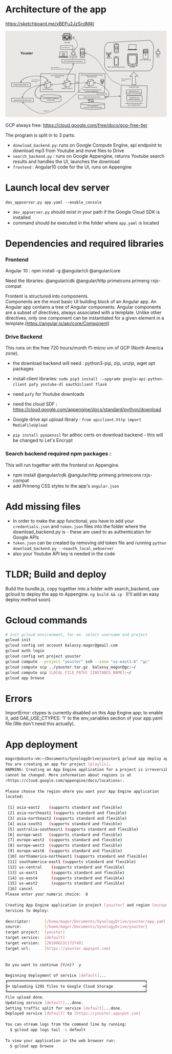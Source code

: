 # Architecture of the app
https://sketchboard.me/xBEPu2JzScdM#/


![Architecture](youster.png)


GCP always free:
https://cloud.google.com/free/docs/gcp-free-tier

The program is split in to 3 parts:
- `donwload_backend.py`: runs on Google Compute Engine, api endpoint to download mp3 from Youtube and move files to Drive
- `search_backend.py` : runs on Google Appengine, returns Youtube search results and handles the UI, launches the download  
- `frontend` : Angular10 code for the UI, runs on Appengine 

# Launch local dev server
`dev_appserver.py app.yaml --enable_console`

- `dev_appserver.py` should exist in your path if the Google Cloud SDK is installed
- command should be executed in the folder where `app.yaml` is located

# Dependencies and required libraries 

### Frontend

Angular 10 :
npm install -g @angular/cli @angular/core

Need the libraries:
@angular/cdk @angular/http primeicons primeng rxjs-compat

Frontent is structured into components.  
Components are the most basic UI building block of an Angular app. An Angular app contains a tree of Angular components. Angular components are a subset of directives, always associated with a template. Unlike other directives, only one component can be instantiated for a given element in a template.(https://angular.io/api/core/Component)

### Drive Backend

This runs on the free 720 hours/month f1-micro vm of GCP (North America zone).

- the download backend will need : python3-pip, zip, unzip, wget apt packages
- install client libraries: `sudo pip3 install --upgrade google-api-python-client pafy youtube-dl oauth2client flask`
- need `pafy` for Youtube downloads

- need the cloud SDF : https://cloud.google.com/appengine/docs/standard/python/download
- Google drive api upload library : `from apiclient.http import MediaFileUpload`
- `pip install pyopenssl` for adhoc certs on download backend - this will be changed to Let's Encrypt

### Search backend required npm packages :

This will run together with the frontend on Appengine.

- npm install @angular/cdk @angular/http primeng primeicons rxjs-compat
- add Primeng CSS styles to the app's `angular.json`


# Add missing files
- In order to make the app functional, you have to add your `credentials.json` and `token.json` files into the folder where the download_backend.py is - these are used to as authentication for Google APIs 
- `token.json` can be created by removing old token file and running `python download_backend.py --noauth_local_webserver`
- also your Youtube API key is needed in the code


# TLDR; Build and deploy

Build the bundle.js, copy together into a folder with search_backend, use gcloud to deploy the app to Appengine.
`ng build && cp `
(I'll add an easy deploy method soon).

# Gcloud commands

```bash
# init gcloud environment, for ex. select username and project
gcloud init
gcloud config set account balassy.magor@gmail.com
gcloud auth login
gcloud config set project youster
gcloud compute --project "youster" ssh --zone "us-east1-b" "gc"
gcloud compute scp ../youster.tar.gz  balassy_magor@gc:~/
gcloud compute scp [LOCAL_FILE_PATH] [INSTANCE_NAME]:~/
gcloud app browse

```




# Errors

ImportError: ctypes is currently disabled on this App Engine app; to enable it, add GAE_USE_CTYPES: '1' to the env_variables section of your app.yaml file (We don't need this actually).

# App deployment

```bash
magor@ubuntu-vm:~/Documents/SynologyDrive/youster$ gcloud app deploy app.yaml 
You are creating an app for project [playlis].
WARNING: Creating an App Engine application for a project is irreversible and the region
cannot be changed. More information about regions is at
<https://cloud.google.com/appengine/docs/locations>.

Please choose the region where you want your App Engine application 
located:

 [1] asia-east2    (supports standard and flexible)
 [2] asia-northeast1 (supports standard and flexible)
 [3] asia-northeast2 (supports standard and flexible)
 [4] asia-south1   (supports standard and flexible)
 [5] australia-southeast1 (supports standard and flexible)
 [6] europe-west   (supports standard and flexible)
 [7] europe-west2  (supports standard and flexible)
 [8] europe-west3  (supports standard and flexible)
 [9] europe-west6  (supports standard and flexible)
 [10] northamerica-northeast1 (supports standard and flexible)
 [11] southamerica-east1 (supports standard and flexible)
 [12] us-central    (supports standard and flexible)
 [13] us-east1      (supports standard and flexible)
 [14] us-east4      (supports standard and flexible)
 [15] us-west2      (supports standard and flexible)
 [16] cancel
Please enter your numeric choice:  8

Creating App Engine application in project [youster] and region [europe-west3]....done.                                                         
Services to deploy:

descriptor:      [/home/magor/Documents/SynologyDrive/youster/app.yaml]
source:          [/home/magor/Documents/SynologyDrive/youster]
target project:  [youster]
target service:  [default]
target version:  [20190623t173749]
target url:      [https://youster.appspot.com]


Do you want to continue (Y/n)?  y

Beginning deployment of service [default]...
╔════════════════════════════════════════════════════════════╗
╠═ Uploading 1295 files to Google Cloud Storage             ═╣
╚════════════════════════════════════════════════════════════╝
File upload done.
Updating service [default]...done.                                                                                                              
Setting traffic split for service [default]...done.                                                                                             
Deployed service [default] to [https://youster.appspot.com]

You can stream logs from the command line by running:
  $ gcloud app logs tail -s default

To view your application in the web browser run:
  $ gcloud app browse
```

